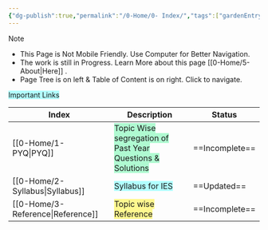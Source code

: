 ```yaml
---
{"dg-publish":true,"permalink":"/0-Home/0- Index/","tags":["gardenEntry"]}
---
```



> [!NOTE]
> 
> - This Page is Not Mobile Friendly. Use Computer for Better Navigation.
> - The work is still in Progress. Learn More about this page [[0-Home/5- About\|Here]] .
> - Page Tree is on left  &  Table of Content is on right. Click to navigate.


<span style="background:#b1ffff">Important Links</span>

| Index                       | Description                                                                                       | Status         |
| --------------------------- | ------------------------------------------------------------------------------------------------- | -------------- |
| [[0-Home/1- PYQ\|PYQ]]             | <span style="background:#affad1">Topic Wise segregation of Past Year Questions & Solutions</span> | ==Incomplete== |
| [[0-Home/2- Syllabus\|Syllabus]]   | <span style="background:#b1ffff">Syllabus for IES</span>                                          | ==Updated==    |
| [[0-Home/3- Reference\|Reference]] | <span style="background:#fff88f">Topic wise Reference</span>                                      | ==Incomplete== |

